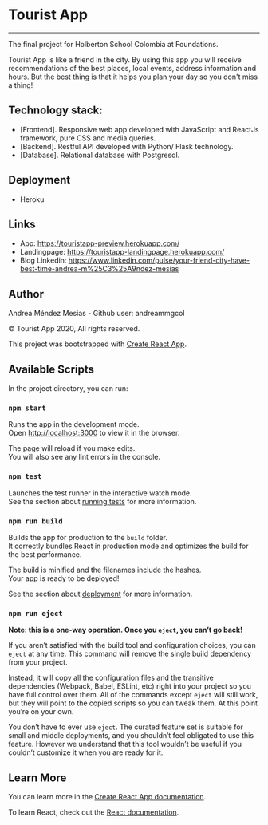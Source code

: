 # Tourist App
___
The final project for Holberton School Colombia at Foundations.

Tourist App is like a friend in the city.
By using this app you will receive recommendations of the best places, local events, address information and hours. But the best thing is that it helps you plan your day so you don't miss a thing!

## Technology stack:

- [Frontend]. Responsive web app developed with JavaScript and ReactJs framework, pure CSS and media queries.
- [Backend]. Restful API developed with Python/ Flask technology.
- [Database]. Relational database with Postgresql.

## Deployment

- Heroku

## Links

- App: https://touristapp-preview.herokuapp.com/
- Landingpage: https://touristapp-landingpage.herokuapp.com/
- Blog Linkedin: https://www.linkedin.com/pulse/your-friend-city-have-best-time-andrea-m%25C3%25A9ndez-mesias

## Author

Andrea Méndez Mesias - Github user: andreammgcol

© Tourist App 2020, All rights reserved.

This project was bootstrapped with [Create React App](https://github.com/facebook/create-react-app).

## Available Scripts

In the project directory, you can run:

### `npm start`

Runs the app in the development mode.<br>
Open [http://localhost:3000](http://localhost:3000) to view it in the browser.

The page will reload if you make edits.<br>
You will also see any lint errors in the console.

### `npm test`

Launches the test runner in the interactive watch mode.<br>
See the section about [running tests](https://facebook.github.io/create-react-app/docs/running-tests) for more information.

### `npm run build`

Builds the app for production to the `build` folder.<br>
It correctly bundles React in production mode and optimizes the build for the best performance.

The build is minified and the filenames include the hashes.<br>
Your app is ready to be deployed!

See the section about [deployment](https://facebook.github.io/create-react-app/docs/deployment) for more information.

### `npm run eject`

**Note: this is a one-way operation. Once you `eject`, you can’t go back!**

If you aren’t satisfied with the build tool and configuration choices, you can `eject` at any time. This command will remove the single build dependency from your project.

Instead, it will copy all the configuration files and the transitive dependencies (Webpack, Babel, ESLint, etc) right into your project so you have full control over them. All of the commands except `eject` will still work, but they will point to the copied scripts so you can tweak them. At this point you’re on your own.

You don’t have to ever use `eject`. The curated feature set is suitable for small and middle deployments, and you shouldn’t feel obligated to use this feature. However we understand that this tool wouldn’t be useful if you couldn’t customize it when you are ready for it.

## Learn More

You can learn more in the [Create React App documentation](https://facebook.github.io/create-react-app/docs/getting-started).

To learn React, check out the [React documentation](https://reactjs.org/).
